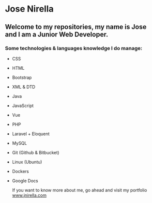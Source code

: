 # Jose Nirella

## Welcome to my repositories, my name is Jose and I am a Junior Web Developer.

### Some technologies & languages knowledge I do manage:

- CSS
- HTML
- Bootstrap
- XML & DTD
- Java
- JavaScript
- Vue
- PHP
- Laravel + Eloquent
- MySQL
- Git (Github & Bitbucket)
- Linux (Ubuntu)
- Dockers
- Google Docs

  If you want to know more about me, go ahead and visit my portfolio www.jnirella.com

